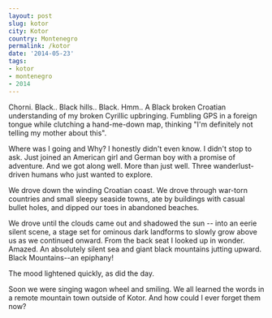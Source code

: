 ```yaml
---
layout: post
slug: kotor
city: Kotor
country: Montenegro
permalink: /kotor
date: '2014-05-23'
tags:
- kotor
- montenegro
- 2014
---
```


Chorni. Black.. Black hills.. Black. Hmm.. A Black broken Croatian understanding of my broken Cyrillic upbringing. Fumbling GPS in a foreign tongue while clutching a hand-me-down map, thinking "I'm definitely not telling my mother about this".

Where was I going and Why? I honestly didn't even know. I didn't stop to ask. Just joined an American girl and German boy with a promise of adventure. And we got along well. More than just well. Three wanderlust-driven humans who just wanted to explore.

We drove down the winding Croatian coast. We drove through war-torn countries and small sleepy seaside towns, ate by buildings with casual bullet holes, and dipped our toes in abandoned beaches. 

We drove until the clouds came out and shadowed the sun -- into an eerie silent scene, a stage set for ominous dark landforms to slowly grow above us as we continued onward. From the back seat I looked up in wonder. Amazed. An absolutely silent sea and giant black mountains jutting upward. Black Mountains--an epiphany!

The mood lightened quickly, as did the day.

Soon we were singing wagon wheel and smiling. We all learned the words in a remote mountain town outside of Kotor. And how could I ever forget them now?